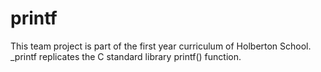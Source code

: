 # printf
This team project is part of the first year curriculum of Holberton School. _printf replicates the C standard library printf() function.
